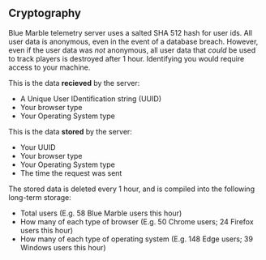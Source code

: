 ## Cryptography
Blue Marble telemetry server uses a salted SHA 512 hash for user ids.
All user data is anonymous, even in the event of a database breach.
However, even if the user data was *not* anonymous, all user data that *could* be used to track players is destroyed after 1 hour.
Identifying you would require access to your machine.

This is the data **recieved** by the server:
* A Unique User IDentification string (UUID)
* Your browser type
* Your Operating System type

This is the data **stored** by the server:
* Your UUID
* Your browser type
* Your Operating System type
* The time the request was sent

The stored data is deleted every 1 hour, and is compiled into the following long-term storage:
* Total users (E.g. 58 Blue Marble users this hour)
* How many of each type of browser (E.g. 50 Chrome users; 24 Firefox users this hour)
* How many of each type of operating system (E.g. 148 Edge users; 39 Windows users this hour)
